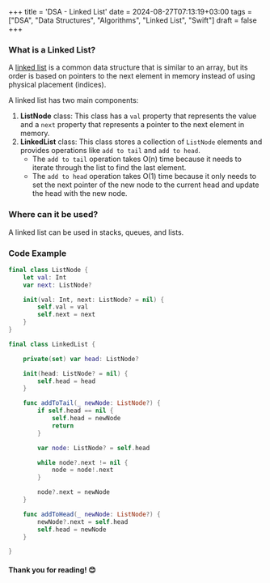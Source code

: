 +++
title = 'DSA - Linked List'
date = 2024-08-27T07:13:19+03:00
tags = ["DSA", "Data Structures", "Algorithms", "Linked List", "Swift"]
draft = false
+++

### What is a Linked List?
A [linked list](https://en.wikipedia.org/wiki/Linked_list) is a common data structure that is similar to an array, but its order is based on pointers to the next element in memory instead of using physical placement (indices).

A linked list has two main components:
1. **ListNode** class: This class has a `val` property that represents the value and a `next` property that represents a pointer to the next element in memory.
2. **LinkedList** class: This class stores a collection of `ListNode` elements and provides operations like `add to tail` and `add to head`.
   - The `add to tail` operation takes O(n) time because it needs to iterate through the list to find the last element.
   - The `add to head` operation takes O(1) time because it only needs to set the next pointer of the new node to the current head and update the head with the new node.

### Where can it be used?
A linked list can be used in stacks, queues, and lists.

### Code Example

```swift
final class ListNode {
    let val: Int
    var next: ListNode?

    init(val: Int, next: ListNode? = nil) {
        self.val = val
        self.next = next
    }
}
```

```swift
final class LinkedList {

    private(set) var head: ListNode?

    init(head: ListNode? = nil) {
        self.head = head
    }

    func addToTail(_ newNode: ListNode?) {
        if self.head == nil {
            self.head = newNode
            return
        }

        var node: ListNode? = self.head

        while node?.next != nil {
            node = node!.next
        }

        node?.next = newNode
    }

    func addToHead(_ newNode: ListNode?) {
        newNode?.next = self.head
        self.head = newNode
    }

}
```

#### Thank you for reading! 😊
